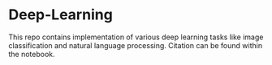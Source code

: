 # Deep-Learning

This repo contains implementation of various deep learning tasks like image classification and natural language processing.
Citation can be found within the notebook.
